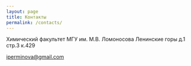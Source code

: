 ```yaml
---
layout: page
title: Контакты
permalink: /contacts/
---
```


Химический факультет МГУ им. М.В. Ломоносова
Ленинские горы д.1 стр.3 к.429

[iperminova@gmail.com](mailto:iperminova@gmail.com)